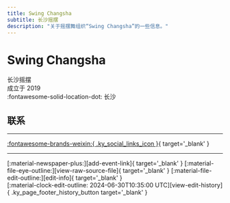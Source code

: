 ```yaml
---
title: Swing Changsha
subtitle: 长沙摇摆
description: "关于摇摆舞组织“Swing Changsha”的一些信息。"
---
```


# Swing Changsha

长沙摇摆  
成立于 2019  
:fontawesome-solid-location-dot: 长沙  


## 联系


---

 [:fontawesome-brands-weixin:{ .ky_social_links_icon }](# "长沙摇摆Swing Changsha"){ target='_blank' }

---

<div class="ky_page_footer" markdown>
<div class="ky_page_footer_trailing" markdown="span">
[:material-newspaper-plus:][add-event-link]{ target='_blank' }
[:material-file-eye-outline:][view-raw-source-file]{ target='_blank' }
[:material-file-edit-outline:][edit-info]{ target='_blank' }
</div>
<div class="ky_page_footer_leading" markdown="span">
[:material-clock-edit-outline: 2024-06-30T10:35:00 UTC][view-edit-history]{ .ky_page_footer_history_button target='_blank' }
</div>
</div>

[add-event-link]: https://github.com/swingdance/events/issues/new?assignees=&labels=add+event&projects=&template=02-add_entity.yml&title=%5Bcn%5D%20%3CName%3E&region=cn&province=Hunan&city=Changsha&org_id=swing-chang-sha "添加活动"
[view-raw-source-file]: https://github.com/swingdance/orgs/blob/main/cn/swing-chang-sha.json "查看原始源文件"
[edit-info]: https://github.com/swingdance/orgs/issues/new?assignees=&labels=update+org&projects=&template=03-update_entity.yml&title=%5Bcn%5D%20Swing%20Changsha&region=cn&id=swing-chang-sha&name=Swing%20Changsha "编辑信息"

[view-edit-history]: https://github.com/swingdance/orgs/commits/main/cn/swing-chang-sha.json "查看编辑历史"
